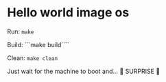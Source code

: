 # Hello world image os

Run:
```make```

Build:
```make build````

Clean:
```make clean```

Just wait for the machine to boot and... 🎉 SURPRISE 🎉 